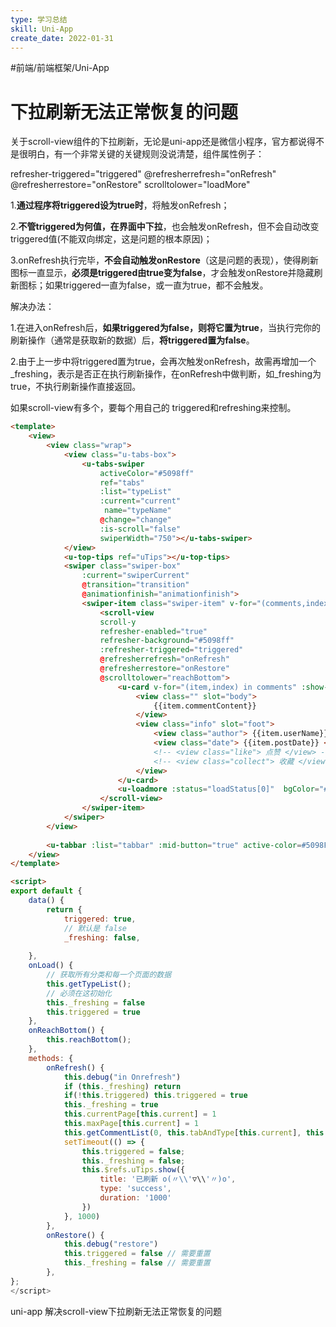 ```yaml
---
type: 学习总结
skill: Uni-App
create_date: 2022-01-31
---
```


#前端/前端框架/Uni-App 

# 下拉刷新无法正常恢复的问题

关于scroll-view组件的下拉刷新，无论是uni-app还是微信小程序，官方都说得不是很明白，有一个非常关键的关键规则没说清楚，组件属性例子：

refresher-triggered="triggered" @refresherrefresh="onRefresh" @refresherrestore="onRestore" scrolltolower="loadMore"

1.**通过程序将triggered设为true时**，将触发onRefresh；

2.**不管triggered为何值，在界面中下拉**，也会触发onRefresh，但不会自动改变triggered值(不能双向绑定，这是问题的根本原因)；

3.onRefresh执行完毕，**不会自动触发onRestore**（这是问题的表现），使得刷新图标一直显示，**必须是triggered由true变为false**，才会触发onRestore并隐藏刷新图标；如果triggered一直为false，或一直为true，都不会触发。

解决办法：

1.在进入onRefresh后，**如果triggered为false，则将它置为true**，当执行完你的刷新操作（通常是获取新的数据）后，**将triggered置为false**。

2.由于上一步中将triggered置为true，会再次触发onRefresh，故需再增加一个_freshing，表示是否正在执行刷新操作，在onRefresh中做判断，如_freshing为true，不执行刷新操作直接返回。

如果scroll-view有多个，要每个用自己的 triggered和refreshing来控制。

```html
<template>
	<view>
		<view class="wrap">
			<view class="u-tabs-box">
				<u-tabs-swiper 
					activeColor="#5098ff" 
					ref="tabs"
					:list="typeList" 
					:current="current"
					 name="typeName"
					@change="change" 
					:is-scroll="false" 
					swiperWidth="750"></u-tabs-swiper>
			</view>
			<u-top-tips ref="uTips"></u-top-tips>
			<swiper class="swiper-box" 
				:current="swiperCurrent" 
				@transition="transition" 
				@animationfinish="animationfinish">
				<swiper-item class="swiper-item" v-for="(comments,index) in commentList">
					<scroll-view 
					scroll-y
					refresher-enabled="true"
					refresher-background="#5098ff"
					:refresher-triggered="triggered"
					@refresherrefresh="onRefresh" 
					@refresherrestore="onRestore" 
					@scrolltolower="reachBottom">
						<u-card v-for="(item,index) in comments" :show-head="false">
							<view class="" slot="body">
								{{item.commentContent}}
							</view>
							<view class="info" slot="foot">
								<view class="author"> {{item.userName}} </view>
								<view class="date"> {{item.postDate}} </view>
								<!-- <view class="like"> 点赞 </view> -->
								<!-- <view class="collect"> 收藏 </view> -->
							</view>
						</u-card>
						<u-loadmore :status="loadStatus[0]"  bgColor="#f2f2f2" :load-text="loadText"></u-loadmore>
					</scroll-view>
				</swiper-item>
			</swiper>
		</view>
		
		<u-tabbar :list="tabbar" :mid-button="true" active-color=#5098FF></u-tabbar>
	</view>
</template>

<script>
export default {
	data() {
		return {
			triggered: true,
			// 默认是 false
			_freshing: false,
			
	},
	onLoad() {
		// 获取所有分类和每一个页面的数据
		this.getTypeList();
		// 必须在这初始化
		this._freshing = false
		this.triggered = true
	},
	onReachBottom() {
		this.reachBottom();
	},
	methods: {
		onRefresh() {
			this.debug("in Onrefresh")
			if (this._freshing) return
			if(!this.triggered) this.triggered = true
			this._freshing = true
			this.currentPage[this.current] = 1
			this.maxPage[this.current] = 1
			this.getCommentList(0, this.tabAndType[this.current], this.current)
			setTimeout(() => {
				this.triggered = false;
				this._freshing = false;
				this.$refs.uTips.show({
					title: '已刷新 o(〃\\'▽\\'〃)o',
					type: 'success',
					duration: '1000'
				})
			}, 1000)
		},
		onRestore() {
			this.debug("restore")
			this.triggered = false // 需要重置
			this._freshing = false // 需要重置
		},
};
</script>
```

uni-app 解决scroll-view下拉刷新无法正常恢复的问题